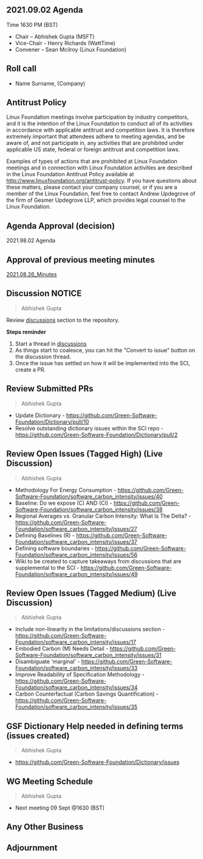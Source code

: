 ## 2021.09.02 Agenda
Time 1630 PM (BST)

- Chair – Abhishek Gupta (MSFT)
- Vice-Chair - Henry Richards (WattTime)
- Convener – Sean Mcilroy (Linux Foundation)
  
## Roll call
* Name Surname, (Company)  
  
## Antitrust Policy
Linux Foundation meetings involve participation by industry competitors, and it is the intention of the Linux Foundation to conduct 
all of its activities in accordance with applicable antitrust and competition laws. 
It is therefore extremely important that attendees adhere to meeting agendas, and be aware of, and not participate in, any activities 
that are prohibited under applicable US state, federal or foreign antitrust and competition laws.

Examples of types of actions that are prohibited at Linux Foundation meetings and in connection with Linux Foundation activities are 
described in the Linux Foundation Antitrust Policy available at http://www.linuxfoundation.org/antitrust-policy. 
If you have questions about these matters, please contact your company counsel, or if you are a member of the Linux Foundation, 
feel free to contact Andrew Updegrove of the firm of Gesmer Updegrove LLP, which provides legal counsel to the Linux Foundation.
  
## Agenda Approval (decision) 
2021.98.02 Agenda
  
## Approval of previous meeting minutes
[2021.08.26_Minutes](https://github.com/Green-Software-Foundation/standards_wg/blob/main/Agenda_Minutes/2021.08.26_minutes.md)

## Discussion NOTICE
> Abhishek Gupta

Review [discussions](https://github.com/Green-Software-Foundation/software_carbon_intensity/discussions) section to the repository. 

**Steps reminder**
1. Start a thread in [discussions](https://github.com/Green-Software-Foundation/software_carbon_intensity/discussions)
2. As things start to coalesce, you can hit the "Convert to issue" button on the discussion thread.
3. Once the issue has settled on how it will be implemented into the SCI, create a PR.

## Review Submitted PRs
> Abhishek Gupta
- Update Dictionary - https://github.com/Green-Software-Foundation/Dictionary/pull/10
- Resolve outstanding dictionary issues within the SCI repo - https://github.com/Green-Software-Foundation/Dictionary/pull/2

## Review Open Issues (Tagged High) (Live Discussion)
> Abhishek Gupta
- Methodology For Energy Consumption - https://github.com/Green-Software-Foundation/software_carbon_intensity/issues/40
- Baseline: Do we expose (C) AND (CI) - https://github.com/Green-Software-Foundation/software_carbon_intensity/issues/38
- Regional Averages vs. Granular Carbon Intensity: What Is The Delta? - https://github.com/Green-Software-Foundation/software_carbon_intensity/issues/27
- Defining Baselines (R) - https://github.com/Green-Software-Foundation/software_carbon_intensity/issues/37
- Defining software boundaries - https://github.com/Green-Software-Foundation/software_carbon_intensity/issues/56
- Wiki to be created to capture takeaways from discussions that are supplemental to the SCI - https://github.com/Green-Software-Foundation/software_carbon_intensity/issues/49

## Review Open Issues (Tagged Medium) (Live Discussion)
> Abhishek Gupta
- Include non-linearity in the limitations/discussions section - https://github.com/Green-Software-Foundation/software_carbon_intensity/issues/17
- Embodied Carbon (M) Needs Detail - https://github.com/Green-Software-Foundation/software_carbon_intensity/issues/31
- Disambiguate 'marginal' - https://github.com/Green-Software-Foundation/software_carbon_intensity/issues/33
- Improve Readability of Specification Methodology - https://github.com/Green-Software-Foundation/software_carbon_intensity/issues/34
- Carbon Counterfactual (Carbon Savings Quantification) - https://github.com/Green-Software-Foundation/software_carbon_intensity/issues/35

## GSF Dictionary Help needed in defining terms (issues created)
> Abhishek Gupta
- https://github.com/Green-Software-Foundation/Dictionary/issues

## WG Meeting Schedule
> Abhishek Gupta
- Next meeting 09 Sept @1630 (BST) 

## Any Other Business

## Adjournment
